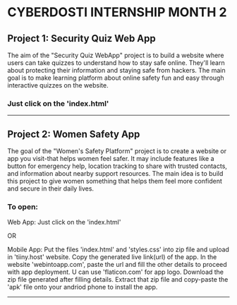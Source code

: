 # CYBERDOSTI INTERNSHIP MONTH 2


## Project 1: Security Quiz Web App

The aim of the "Security Quiz WebApp" project is to build
a website where users can take quizzes to understand how
to stay safe online. They'll learn about protecting their
information and staying safe from hackers. The main goal
is to make learning platform about online safety fun and
easy through interactive quizzes on the website.

### Just click on the 'index.html'

---

## Project 2: Women Safety App

The goal of the "Women's Safety Platform" project is to
create a website or app you visit-that helps women feel
safer. It may include features like a button for emergency
help, location tracking to share with trusted contacts, and
information about nearby support resources. The main idea
is to build this project to give women something that helps
them feel more confident and secure in their daily lives.

### To open:
Web App:
Just click on the 'index.html'

OR

Mobile App:
Put the files 'index.html' and 'styles.css' into zip file and upload in 'tiiny.host' website.
Copy the generated live link(url) of the app.
In the website 'webintoapp.com', paste the url and fill the other details to proceed with app deployment. U can use 'flaticon.com' for app logo.
Download the zip file generated after filling details.
Extract that zip file and copy-paste the 'apk' file onto your andriod phone to install the app.

---

